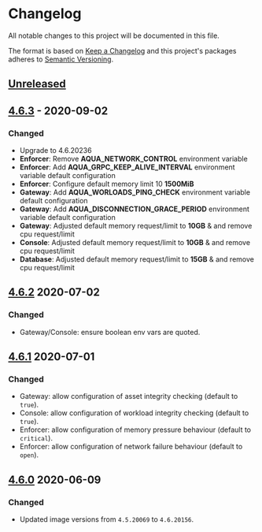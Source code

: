 # Changelog

All notable changes to this project will be documented in this file.

The format is based on [Keep a Changelog](http://keepachangelog.com/en/1.0.0/)
and this project's packages adheres to [Semantic Versioning](http://semver.org/spec/v2.0.0.html).

## [Unreleased]

## [4.6.3] - 2020-09-02

### Changed

- Upgrade to 4.6.20236 
- **Enforcer**: Remove **AQUA_NETWORK_CONTROL** environment variable
- **Enforcer**: Add **AQUA_GRPC_KEEP_ALIVE_INTERVAL** environment variable default configuration
- **Enforcer**: Configure default memory limit 10 **1500MiB**
- **Gateway**: Add **AQUA_WORLOADS_PING_CHECK** environment variable default configuration
- **Gateway**: Add **AQUA_DISCONNECTION_GRACE_PERIOD** environment variable default configuration
- **Gateway**: Adjusted default memory request/limit to **10GB** & and remove cpu request/limit
- **Console**: Adjusted default memory request/limit to **10GB** & and remove cpu request/limit
- **Database**: Adjusted default memory request/limit to **15GB** & and remove cpu request/limit

## [4.6.2] 2020-07-02

### Changed

- Gateway/Console: ensure boolean env vars are quoted.

## [4.6.1] 2020-07-01

### Changed

- Gateway: allow configuration of asset integrity checking (default to `true`).
- Console: allow configuration of workload integrity checking (default to `true`).
- Enforcer: allow configuration of memory pressure behaviour (default to `critical`).
- Enforcer: allow configuration of network failure behaviour (default to `open`).

## [4.6.0] 2020-06-09

### Changed

- Updated image versions from `4.5.20069` to `4.6.20156`.

[Unreleased]: https://github.com/giantswarm/aqua-app/compare/v4.6.3...HEAD
[4.6.3]: https://github.com/giantswarm/aqua-app/compare/v4.6.2...v4.6.3
[4.6.2]: https://github.com/giantswarm/aqua-app/compare/v4.6.1...v4.6.2
[4.6.1]: https://github.com/giantswarm/aqua-app/compare/v4.6.0...v4.6.1
[4.6.0]: https://github.com/giantswarm/aqua-app/releases/tag/v4.6.0
